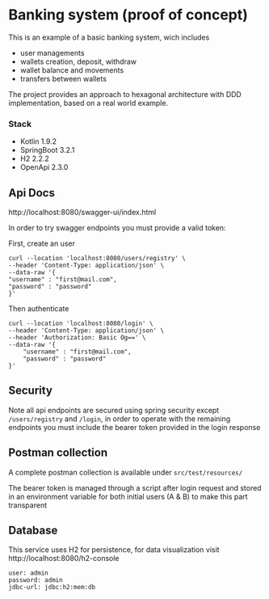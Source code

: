 # Banking system (proof of concept)
This is an example of a basic banking system, wich includes 
- user managements
- wallets creation, deposit, withdraw 
- wallet balance and movements
- transfers between wallets

The project provides an approach to hexagonal architecture with DDD implementation, based on a real world example. 
### Stack 
- Kotlin 1.9.2
- SpringBoot 3.2.1
- H2 2.2.2
- OpenApi 2.3.0 
## Api Docs

http://localhost:8080/swagger-ui/index.html

In order to try swagger endpoints you must provide a valid token: 

First, create an user
```
curl --location 'localhost:8080/users/registry' \
--header 'Content-Type: application/json' \
--data-raw '{
"username" : "first@mail.com",
"password" : "password"
}'
```
Then authenticate
```
curl --location 'localhost:8080/login' \
--header 'Content-Type: application/json' \
--header 'Authorization: Basic Og==' \
--data-raw '{
    "username" : "first@mail.com", 
    "password" : "password"
}'
```
## Security
Note all api endpoints are secured using spring security except `/users/registry` and `/login`, in order to operate with the remaining endpoints you must include the bearer token provided in the login response

## Postman collection
A complete postman collection is available under `src/test/resources/` 

The bearer token is managed through a script after login request and stored in an environment variable for both initial users (A & B) to make this part transparent 

## Database
This service uses H2 for persistence, for data visualization visit http://localhost:8080/h2-console
```
user: admin
password: admin 
jdbc-url: jdbc:h2:mem:db
```
